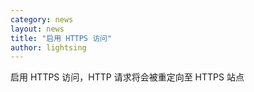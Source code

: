 ```yaml
---
category: news
layout: news
title: "启用 HTTPS 访问"
author: lightsing
---
```


启用 HTTPS 访问，HTTP 请求将会被重定向至 HTTPS 站点
